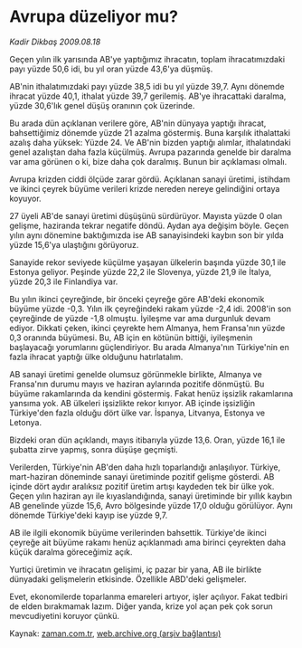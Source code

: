 # Avrupa düzeliyor mu?

*Kadir Dikbaş 2009.08.18*

<tr><td class="metin" colspan="2" style="padding-top: 20px; padding-left: 5px; padding-right: 10px;">Geçen yılın ilk yarısında AB'ye yaptığımız ihracatın, toplam ihracatımızdaki payı yüzde 50,6 idi, bu yıl oran yüzde 43,6'ya düşmüş.</td></tr><tr><td class="metin" colspan="2" style="padding-top: 20px; padding-left: 5px; padding-right: 10px;"><p>AB'nin ithalatımızdaki payı yüzde 38,5 idi bu yıl yüzde 39,7. Aynı dönemde ihracat yüzde 40,1, ithalat yüzde 39,7 gerilemiş. AB'ye ihracattaki daralma, yüzde 30,6'lık genel düşüş oranının çok üzerinde.
<p> Bu arada dün açıklanan verilere göre, AB'nin dünyaya yaptığı ihracat, bahsettiğimiz dönemde yüzde 21 azalma göstermiş. Buna karşılık ithalattaki azalış daha yüksek: Yüzde 24. Ve AB'nin bizden yaptığı alımlar, ithalatındaki genel azalıştan daha fazla küçülmüş. Avrupa pazarında genelde bir daralma var ama görünen o ki, bize daha çok daralmış. Bunun bir açıklaması olmalı. 
<p> Avrupa krizden ciddi ölçüde zarar gördü. Açıklanan sanayi üretimi, istihdam ve ikinci çeyrek büyüme verileri krizde nereden nereye gelindiğini ortaya koyuyor.
<p> 27 üyeli AB'de sanayi üretimi düşüşünü sürdürüyor. Mayısta yüzde 0 olan gelişme, haziranda tekrar negatife döndü. Aydan aya değişim böyle. Geçen yılın aynı dönemine baktığımızda ise AB sanayisindeki kaybın son bir yılda yüzde 15,6'ya ulaştığını görüyoruz.
<p> Sanayide rekor seviyede küçülme yaşayan ülkelerin başında yüzde 30,1 ile Estonya geliyor. Peşinde yüzde 22,2 ile Slovenya, yüzde 21,9 ile İtalya, yüzde 20,3 ile Finlandiya var. 
<p> Bu yılın ikinci çeyreğinde, bir önceki çeyreğe göre AB'deki ekonomik büyüme yüzde -0,3. Yılın ilk çeyreğindeki rakam yüzde -2,4 idi. 2008'in son çeyreğinde de yüzde -1,8 olmuştu. İyileşme var ama durgunluk devam ediyor. Dikkati çeken, ikinci çeyrekte hem Almanya, hem Fransa'nın yüzde 0,3 oranında büyümesi. Bu, AB için en kötünün bittiği, iyileşmenin başlayacağı yorumlarını güçlendiriyor. Bu arada Almanya'nın Türkiye'nin en fazla ihracat yaptığı ülke olduğunu hatırlatalım.
<p> AB sanayi üretimi genelde olumsuz görünmekle birlikte, Almanya ve Fransa'nın durumu mayıs ve haziran aylarında pozitife dönmüştü. Bu büyüme rakamlarında da kendini göstermiş. Fakat henüz işsizlik rakamlarına yansıma yok. AB ülkeleri işsizlikte rekor kırıyor. AB içinde işsizliğin Türkiye'den fazla olduğu dört ülke var. İspanya, Litvanya, Estonya ve Letonya. 
<p>Bizdeki oran dün açıklandı, mayıs itibarıyla yüzde 13,6. Oran, yüzde 16,1 ile şubatta zirve yapmış, sonra düşüşe geçmişti.
<p>Verilerden, Türkiye'nin AB'den daha hızlı toparlandığı anlaşılıyor. Türkiye, mart-haziran döneminde sanayi üretiminde pozitif gelişme gösterdi. AB içinde dört aydır aralıksız pozitif üretim artışı kaydeden tek bir ülke yok. Geçen yılın haziran ayı ile kıyaslandığında, sanayi üretiminde bir yıllık kaybın AB genelinde yüzde 15,6, Avro bölgesinde yüzde 17,0 olduğu görülüyor. Aynı dönemde Türkiye'deki kayıp ise yüzde 9,7.
<p> AB ile ilgili ekonomik büyüme verilerinden bahsettik. Türkiye'de ikinci çeyreğe ait büyüme rakamı henüz açıklanmadı ama birinci çeyrekten daha küçük daralma göreceğimiz açık.
<p> Yurtiçi üretimin ve ihracatın gelişimi, iç pazar bir yana, AB ile birlikte dünyadaki gelişmelerin etkisinde. Özellikle ABD'deki gelişmeler. 
<p> Evet, ekonomilerde toparlanma emareleri artıyor, işler açılıyor. Fakat tedbiri de elden bırakmamak lazım. Diğer yanda, krize yol açan pek çok sorun mevcudiyetini koruyor çünkü. <br/></p></p></p></p></p></p></p></p></p></p></p></p></td></tr>

Kaynak: [zaman.com.tr](http://zaman.com.tr/yazar.do?yazino=881717), [web.archive.org (arşiv bağlantısı)](http://web.archive.org/web/20090904235648/http://www.zaman.com.tr:80/yazar.do?yazino=881717)

